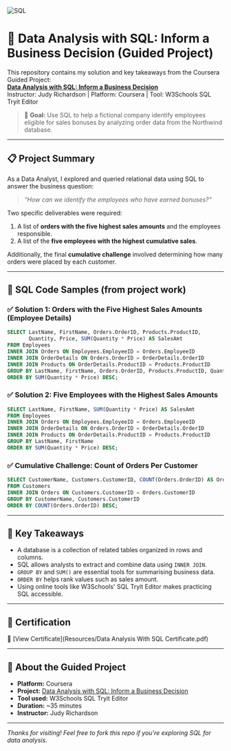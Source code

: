 
![SQL](https://img.shields.io/badge/SQL-336791?style=for-the-badge&logo=postgresql&logoColor=white)

# 🧠 Data Analysis with SQL: Inform a Business Decision (Guided Project)

This repository contains my solution and key takeaways from the Coursera Guided Project:  
**[Data Analysis with SQL: Inform a Business Decision](https://www.coursera.org/learn/award-sales-incentive-bonuses-using-w3schools-sql-tool)**  
Instructor: Judy Richardson | Platform: Coursera | Tool: W3Schools SQL Tryit Editor

> 🎯 **Goal:** Use SQL to help a fictional company identify employees eligible for sales bonuses by analyzing order data from the Northwind database.

---

## 📋 Project Summary
As a Data Analyst, I explored and queried relational data using SQL to answer the business question:
> _“How can we identify the employees who have earned bonuses?”_

Two specific deliverables were required:
1. A list of **orders with the five highest sales amounts** and the employees responsible.  
2. A list of the **five employees with the highest cumulative sales**.

Additionally, the final **cumulative challenge** involved determining how many orders were placed by each customer.

---

## 🧪 SQL Code Samples (from project work)

### ✅ Solution 1: Orders with the Five Highest Sales Amounts (Employee Details)
```sql
SELECT LastName, FirstName, Orders.OrderID, Products.ProductID,
       Quantity, Price, SUM(Quantity * Price) AS SalesAmt
FROM Employees
INNER JOIN Orders ON Employees.EmployeeID = Orders.EmployeeID
INNER JOIN OrderDetails ON Orders.OrderID = OrderDetails.OrderID
INNER JOIN Products ON OrderDetails.ProductID = Products.ProductID
GROUP BY LastName, FirstName, Orders.OrderID, Products.ProductID, Quantity, Price
ORDER BY SUM(Quantity * Price) DESC;
```

### ✅ Solution 2: Five Employees with the Highest Sales Amounts
```sql
SELECT LastName, FirstName, SUM(Quantity * Price) AS SalesAmt
FROM Employees
INNER JOIN Orders ON Employees.EmployeeID = Orders.EmployeeID
INNER JOIN OrderDetails ON Orders.OrderID = OrderDetails.OrderID
INNER JOIN Products ON OrderDetails.ProductID = Products.ProductID
GROUP BY LastName, FirstName
ORDER BY SUM(Quantity * Price) DESC;
```

### ✅ Cumulative Challenge: Count of Orders Per Customer
```sql
SELECT CustomerName, Customers.CustomerID, COUNT(Orders.OrderID) AS OrderCount
FROM Customers
INNER JOIN Orders ON Customers.CustomerID = Orders.CustomerID
GROUP BY CustomerName, Customers.CustomerID
ORDER BY COUNT(Orders.OrderID) DESC;
```

---

## 🧠 Key Takeaways

- A database is a collection of related tables organized in rows and columns.
- SQL allows analysts to extract and combine data using `INNER JOIN`.
- `GROUP BY` and `SUM()` are essential tools for summarising business data.
- `ORDER BY` helps rank values such as sales amount.
- Using online tools like W3Schools' SQL Tryit Editor makes practicing SQL accessible.

---

## 📜 Certification

🔗 [View Certificate](Resources/Data Analysis With SQL Certificate.pdf)

---

## 📎 About the Guided Project

- **Platform:** Coursera  
- **Project:** [Data Analysis with SQL: Inform a Business Decision](https://www.coursera.org/learn/award-sales-incentive-bonuses-using-w3schools-sql-tool)  
- **Tool used:** W3Schools SQL Tryit Editor  
- **Duration:** ~35 minutes  
- **Instructor:** Judy Richardson

---

*Thanks for visiting! Feel free to fork this repo if you're exploring SQL for data analysis.*
